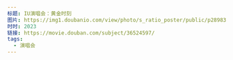 ```yaml
---
标题: IU演唱会：黄金时刻
图片: https://img1.doubanio.com/view/photo/s_ratio_poster/public/p2898330720.webp
时时: 2023
链接: https://movie.douban.com/subject/36524597/
tags:
  - 演唱会
---
```


